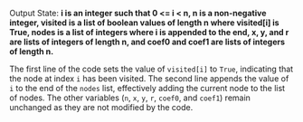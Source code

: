 Output State: **i is an integer such that 0 <= i < n, n is a non-negative integer, visited is a list of boolean values of length n where visited[i] is True, nodes is a list of integers where i is appended to the end, x, y, and r are lists of integers of length n, and coef0 and coef1 are lists of integers of length n.**

The first line of the code sets the value of `visited[i]` to `True`, indicating that the node at index `i` has been visited. The second line appends the value of `i` to the end of the `nodes` list, effectively adding the current node to the list of nodes. The other variables (`n`, `x`, `y`, `r`, `coef0`, and `coef1`) remain unchanged as they are not modified by the code.